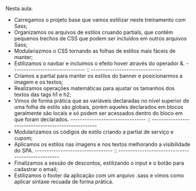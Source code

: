 Nesta aula: 

- Carregamos o projeto base que vamos estilizar neste treinamento com Sass;
- Organizamos os arquivos de estilos cruando partials, que contêm pequenos trechos de CSS que podem ser incluídos em outros arquivos Sass;
- Modulariazmos o CSS tornando as folhas de estilos mais fáceis de manter;
- Estilizamos o navbar e incluímos o efeito hover através do operador &.
------------------------------- :: ------------------------------
- Criamos a partial para manter os estilos do banner e posicionarmos a imagem e os textos;
- Realizamos operações matemáticas para ajustar os tamanhos dos textos das tags h1 e h2;
- Vimos de forma prática que as variáveis declaradas no nível superior de uma folha de estilo são globais, porém aqueles declarados em blocos geralmente são locais e só podem ser acessados dentro do bloco em que foram declarados.
-------------------------------- :: ---------------------------------------------------
- Modularizamos os códigos de estilo criando a partial de serviço e cupom;
- Aplicamos os estilos nas imagens e nos textos melhorando a visibilidade do SPA. 
--------------------------------- :: -------------------------------------------------
- Finalizamos a sessão de descontos, estilizando o input e o botão para cadastrar o email;
- Estilizamos o footer da aplicação com um arquivo .sass e vimos como aplicar sintaxe recuada de forma prática.